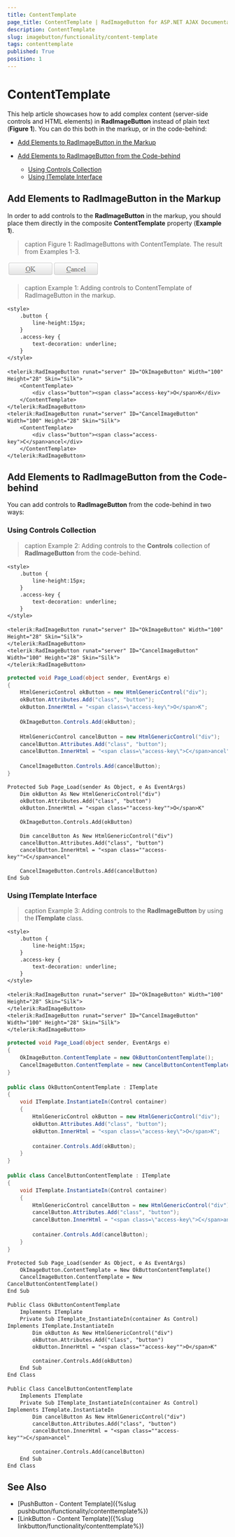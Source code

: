 ```yaml
---
title: ContentTemplate
page_title: ContentTemplate | RadImageButton for ASP.NET AJAX Documentation
description: ContentTemplate
slug: imagebutton/functionality/content-template
tags: contenttemplate
published: True
position: 1
---
```


# ContentTemplate

This help article showcases how to add complex content (server-side controls and HTML elements) in **RadImageButton** instead of plain text (**Figure 1**). You can do this both in the markup, or in the code-behind:

* [Add Elements to RadImageButton in the Markup](#add-elements-to-radimagebutton-in-the-markup)

* [Add Elements to RadImageButton from the Code-behind](#add-elements-to-radimagebutton-from-the-code-behind)
    * [Using Controls Collection](#using-controls-collection)
    * [Using ITemplate Interface](#using-itemplate-interface)

## Add Elements to RadImageButton in the Markup

In order to add controls to the **RadImageButton** in the markup, you should place them directly in the composite **ContentTemplate** property (**Example 1**).

>caption Figure 1: RadImageButtons with ContentTemplate. The result from Examples 1-3.

![RadImageButtons with ContentTemplate](images/RadImageButtons-contenttemplate.png)

>caption Example 1: Adding controls to ContentTemplate of RadImageButton in the markup.

````ASP.NET
<style>
    .button {
        line-height:15px;
    }
    .access-key {
        text-decoration: underline;
    }
</style>

<telerik:RadImageButton runat="server" ID="OkImageButton" Width="100" Height="28" Skin="Silk">
    <ContentTemplate>
        <div class="button"><span class="access-key">O</span>K</div>
    </ContentTemplate>
</telerik:RadImageButton>
<telerik:RadImageButton runat="server" ID="CancelImageButton" Width="100" Height="28" Skin="Silk">
    <ContentTemplate>
        <div class="button"><span class="access-key">C</span>ancel</div>
    </ContentTemplate>
</telerik:RadImageButton>
````

## Add Elements to RadImageButton from the Code-behind

You can add controls to **RadImageButton** from the code-behind in two ways:

### Using Controls Collection 

>caption Example 2: Adding controls to the **Controls** collection of **RadImageButton** from the code-behind.

````ASP.NET
<style>
    .button {
        line-height:15px;
    }
    .access-key {
        text-decoration: underline;
    }
</style>

<telerik:RadImageButton runat="server" ID="OkImageButton" Width="100" Height="28" Skin="Silk">
</telerik:RadImageButton>
<telerik:RadImageButton runat="server" ID="CancelImageButton" Width="100" Height="28" Skin="Silk">
</telerik:RadImageButton>
````

````C#
protected void Page_Load(object sender, EventArgs e)
{
    HtmlGenericControl okButton = new HtmlGenericControl("div");
    okButton.Attributes.Add("class", "button");
    okButton.InnerHtml = "<span class=\"access-key\">O</span>K";

    OkImageButton.Controls.Add(okButton);

    HtmlGenericControl cancelButton = new HtmlGenericControl("div");
    cancelButton.Attributes.Add("class", "button");
    cancelButton.InnerHtml = "<span class=\"access-key\">C</span>ancel";

    CancelImageButton.Controls.Add(cancelButton);
}
````
````VB
Protected Sub Page_Load(sender As Object, e As EventArgs)
	Dim okButton As New HtmlGenericControl("div")
	okButton.Attributes.Add("class", "button")
	okButton.InnerHtml = "<span class=""access-key"">O</span>K"

	OkImageButton.Controls.Add(okButton)

	Dim cancelButton As New HtmlGenericControl("div")
	cancelButton.Attributes.Add("class", "button")
	cancelButton.InnerHtml = "<span class=""access-key"">C</span>ancel"

	CancelImageButton.Controls.Add(cancelButton)
End Sub
````

### Using ITemplate Interface

>caption Example 3: Adding controls to the **RadImageButton** by using the **ITemplate** class.

````ASP.NET
<style>
    .button {
        line-height:15px;
    }
    .access-key {
        text-decoration: underline;
    }
</style>

<telerik:RadImageButton runat="server" ID="OkImageButton" Width="100" Height="28" Skin="Silk">
</telerik:RadImageButton>
<telerik:RadImageButton runat="server" ID="CancelImageButton" Width="100" Height="28" Skin="Silk">
</telerik:RadImageButton>
````

````C#
protected void Page_Load(object sender, EventArgs e)
{
    OkImageButton.ContentTemplate = new OkButtonContentTemplate();
    CancelImageButton.ContentTemplate = new CancelButtonContentTemplate();
}

public class OkButtonContentTemplate : ITemplate
{
    void ITemplate.InstantiateIn(Control container)
    {
        HtmlGenericControl okButton = new HtmlGenericControl("div");
        okButton.Attributes.Add("class", "button");
        okButton.InnerHtml = "<span class=\"access-key\">O</span>K";

        container.Controls.Add(okButton);
    }
}

public class CancelButtonContentTemplate : ITemplate
{
    void ITemplate.InstantiateIn(Control container)
    {
        HtmlGenericControl cancelButton = new HtmlGenericControl("div");
        cancelButton.Attributes.Add("class", "button");
        cancelButton.InnerHtml = "<span class=\"access-key\">C</span>ancel";

        container.Controls.Add(cancelButton);
    }
}
````
````VB
Protected Sub Page_Load(sender As Object, e As EventArgs)
	OkImageButton.ContentTemplate = New OkButtonContentTemplate()
	CancelImageButton.ContentTemplate = New CancelButtonContentTemplate()
End Sub

Public Class OkButtonContentTemplate
	Implements ITemplate
	Private Sub ITemplate_InstantiateIn(container As Control) Implements ITemplate.InstantiateIn
		Dim okButton As New HtmlGenericControl("div")
		okButton.Attributes.Add("class", "button")
		okButton.InnerHtml = "<span class=""access-key"">O</span>K"

		container.Controls.Add(okButton)
	End Sub
End Class

Public Class CancelButtonContentTemplate
	Implements ITemplate
	Private Sub ITemplate_InstantiateIn(container As Control) Implements ITemplate.InstantiateIn
		Dim cancelButton As New HtmlGenericControl("div")
		cancelButton.Attributes.Add("class", "button")
		cancelButton.InnerHtml = "<span class=""access-key"">C</span>ancel"

		container.Controls.Add(cancelButton)
	End Sub
End Class
````

## See Also

 * [PushButton - Content Template]({%slug pushbutton/functionality/contenttemplate%})
 * [LinkButton - Content Template]({%slug linkbutton/functionality/contenttemplate%})
